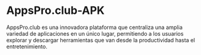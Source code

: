 # AppsPro.club-APK
AppsPro.club es una innovadora plataforma que centraliza una amplia variedad de aplicaciones en un único lugar, permitiendo a los usuarios explorar y descargar herramientas que van desde la productividad hasta el entretenimiento.
